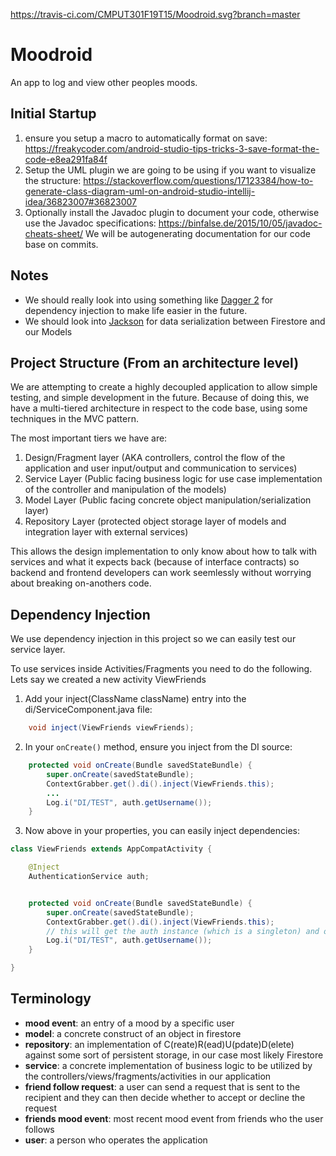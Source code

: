https://travis-ci.com/CMPUT301F19T15/Moodroid.svg?branch=master

# Moodroid

An app to log and view other peoples moods. 

## Initial Startup

1. ensure you setup a macro to automatically format on save: https://freakycoder.com/android-studio-tips-tricks-3-save-format-the-code-e8ea291fa84f
2. Setup the UML plugin we are going to be using if you want to visualize the structure: https://stackoverflow.com/questions/17123384/how-to-generate-class-diagram-uml-on-android-studio-intellij-idea/36823007#36823007
3. Optionally install the Javadoc plugin to document your code, otherwise use the Javadoc specifications: https://binfalse.de/2015/10/05/javadoc-cheats-sheet/ We will be autogenerating documentation for our code base on commits.

## Notes

- We should really look into using something like [Dagger 2](https://github.com/google/dagger) for dependency injection to make life easier in the future.
- We should look into [Jackson](https://www.baeldung.com/jackson-object-mapper-tutorial) for data serialization between Firestore and our Models

## Project Structure (From an architecture level)

We are attempting to create a highly decoupled application to allow simple testing, and simple development in the future. Because of doing this, we have a multi-tiered architecture in respect to the code base, using some techniques in the MVC pattern.

The most important tiers we have are:

1. Design/Fragment layer (AKA controllers, control the flow of the application and user input/output and communication to services)
2. Service Layer (Public facing business logic for use case implementation of the controller and manipulation of the models)
3. Model Layer (Public facing concrete object manipulation/serialization layer)
4. Repository Layer (protected object storage layer of models and integration layer with external services)

This allows the design implementation to only know about how to talk with services and what it expects back (because of interface contracts) so backend and frontend developers can work seemlessly without worrying about breaking on-anothers code.

## Dependency Injection

We use dependency injection in this project so we can easily test our service layer. 

To use services inside Activities/Fragments you need to do the following. Lets say we created a new activity ViewFriends

1. Add your inject(ClassName className) entry into the di/ServiceComponent.java file:
```java
    void inject(ViewFriends viewFriends);
```

2. In your `onCreate()` method, ensure you inject from the DI source:
```java
    protected void onCreate(Bundle savedStateBundle) {
        super.onCreate(savedStateBundle);
        ContextGrabber.get().di().inject(ViewFriends.this);
        ...
        Log.i("DI/TEST", auth.getUsername());
    }
```

3. Now above in your properties, you can easily inject dependencies:
```java
class ViewFriends extends AppCompatActivity {

    @Inject
    AuthenticationService auth;


    protected void onCreate(Bundle savedStateBundle) {
        super.onCreate(savedStateBundle);
        ContextGrabber.get().di().inject(ViewFriends.this);
        // this will get the auth instance (which is a singleton) and output the username
        Log.i("DI/TEST", auth.getUsername());
    }

}
```


## Terminology

- **mood event**: an entry of a mood by a specific user
- **model**: a concrete construct of an object in firestore
- **repository**: an implementation of C(reate)R(ead)U(pdate)D(elete) against some sort of persistent storage, in our case most likely Firestore
- **service**: a concrete implementation of business logic to be utilized by the controllers/views/fragments/activities in our application
- **friend follow request**: a user can send a request that is sent to the recipient and they can then decide whether to accept or decline the request
- **friends mood event**: most recent mood event from friends who the user follows
- **user**: a person who operates the application
